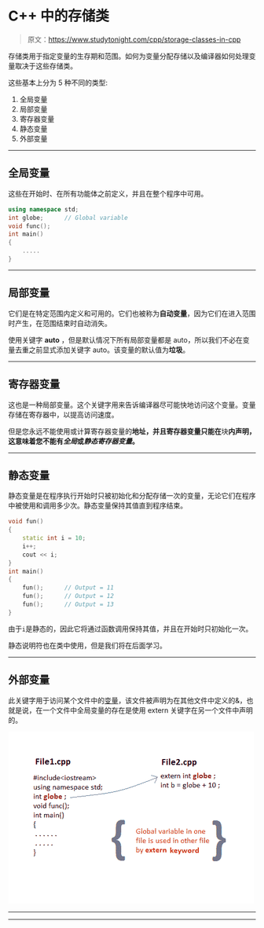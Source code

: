 # C++ 中的存储类

> 原文：<https://www.studytonight.com/cpp/storage-classes-in-cpp>

存储类用于指定变量的生存期和范围。如何为变量分配存储以及编译器如何处理变量取决于这些存储类。

这些基本上分为 5 种不同的类型:

1.  全局变量
2.  局部变量
3.  寄存器变量
4.  静态变量
5.  外部变量

* * *

## 全局变量

这些在开始时、在所有功能体之前定义，并且在整个程序中可用。

```cpp
using namespace std;
int globe;      // Global variable
void func();
int main()
{
    .....
} 
```

* * *

## 局部变量

它们是在特定范围内定义和可用的。它们也被称为**自动变量**，因为它们在进入范围时产生，在范围结束时自动消失。

使用关键字 **auto** ，但是默认情况下所有局部变量都是 auto，所以我们不必在变量去重之前显式添加关键字 auto。该变量的默认值为**垃圾**。

* * *

## 寄存器变量

这也是一种局部变量。这个关键字用来告诉编译器尽可能快地访问这个变量。变量存储在寄存器中，以提高访问速度。

但是您永远不能使用或计算寄存器变量的**地址，并且寄存器变量只能在**块**内声明，这意味着您不能有*全局*或*静态寄存器变量*。**

* * *

## 静态变量

静态变量是在程序执行开始时只被初始化和分配存储一次的变量，无论它们在程序中被使用和调用多少次。静态变量保持其值直到程序结束。

```cpp
void fun()
{
    static int i = 10;
    i++;
    cout << i;
}
int main()
{
    fun();      // Output = 11
    fun();      // Output = 12
    fun();      // Output = 13
}
```

由于`i`是静态的，因此它将通过函数调用保持其值，并且在开始时只初始化一次。

静态说明符也在类中使用，但是我们将在后面学习。

* * *

## 外部变量

此关键字用于访问某个文件中的[变量](variables-scope-details.php)，该文件被声明为在其他文件中定义的&，也就是说，在一个文件中全局变量的存在是使用 extern 关键字在另一个文件中声明的。

![extern keyword in C++](img/13bcbfc49f25f16f614905b23560ca7f.png)

* * *

* * *